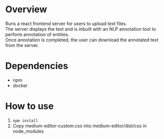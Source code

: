 # Overview

Runs a react frontend server for users to upload text files.  
The server displays the text and is inbuilt with an NLP annotation tool to perform annotation of entities.  
Once annotation is completed, the user can download the annotated text from the server.

# Dependencies

* npm
* docker

# How to use

1. ```npm install```
2. Copy medium-editor-custom.css into medium-editor/dist/css in node_modules

